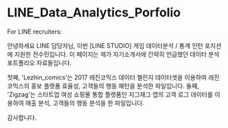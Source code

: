 # LINE_Data_Analytics_Porfolio
For LINE recruiters:

안녕하세요 LINE 담당자님,
이번 [LINE STUDIO] 게임 데이터분석 / 통계 인턴 포지션에 지원한 전수민입니다.
이 페이지는 제가 자기소개서에 간략히 언급했던 데이터 분석 포트폴리오 자료들입니다.

첫째, 'Lezhin_comics'는 2017 레진코믹스 데이터 첼린지 데이터셋을 이용하여 레진코믹스의 홍보 플랫폼 효율성, 고객들의 행동 패턴을 분석한 파일입니다.
둘째, 'Zigzag'는 스타트업 여성 쇼핑몰 통합 플랫폼인 지그재그 앱의 고객 로그 데이터를 이용하여 매출 분석, 고객들의 행동 분석을 한 파일입니다.

감사합니다.
